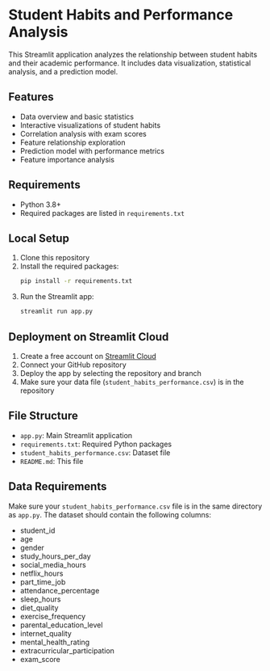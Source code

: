 # Student Habits and Performance Analysis

This Streamlit application analyzes the relationship between student habits and their academic performance. It includes data visualization, statistical analysis, and a prediction model.

## Features

- Data overview and basic statistics
- Interactive visualizations of student habits
- Correlation analysis with exam scores
- Feature relationship exploration
- Prediction model with performance metrics
- Feature importance analysis

## Requirements

- Python 3.8+
- Required packages are listed in `requirements.txt`

## Local Setup

1. Clone this repository
2. Install the required packages:
   ```bash
   pip install -r requirements.txt
   ```
3. Run the Streamlit app:
   ```bash
   streamlit run app.py
   ```

## Deployment on Streamlit Cloud

1. Create a free account on [Streamlit Cloud](https://streamlit.io/cloud)
2. Connect your GitHub repository
3. Deploy the app by selecting the repository and branch
4. Make sure your data file (`student_habits_performance.csv`) is in the repository

## File Structure

- `app.py`: Main Streamlit application
- `requirements.txt`: Required Python packages
- `student_habits_performance.csv`: Dataset file
- `README.md`: This file

## Data Requirements

Make sure your `student_habits_performance.csv` file is in the same directory as `app.py`. The dataset should contain the following columns:
- student_id
- age
- gender
- study_hours_per_day
- social_media_hours
- netflix_hours
- part_time_job
- attendance_percentage
- sleep_hours
- diet_quality
- exercise_frequency
- parental_education_level
- internet_quality
- mental_health_rating
- extracurricular_participation
- exam_score 